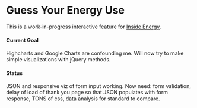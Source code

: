 # Guess Your Energy Use

This is a work-in-progress interactive feature for [Inside Energy](insideenergy.org). 

#### Current Goal

Highcharts and Google Charts are confounding me. Will now try to make simple visualizations with jQuery methods. 

#### Status

JSON and responsive viz of form input working. Now need: form validation, delay of load of thank you page so that JSON populates with form response, TONS of css, data analysis for standard to compare. 